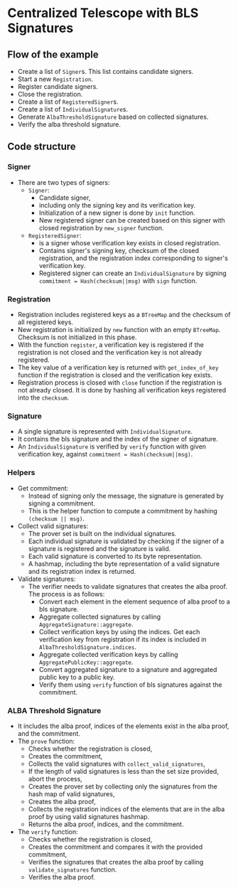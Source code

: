 # Centralized Telescope with BLS Signatures

## Flow of the example
- Create a list of `Signer`s. This list contains candidate signers.
- Start a new `Registration`.
- Register candidate signers.
- Close the registration.
- Create a list of `RegisteredSigner`s.
- Create a list of `IndividualSignature`s.
- Generate `AlbaThresholdSignature` based on collected signatures.
- Verify the alba threshold signature.

## Code structure
### Signer
- There are two types of signers:
  - `Signer`: 
    - Candidate signer, 
    - including only the signing key and its verification key.
    - Initialization of a new signer is done by `init` function.
    - New registered signer can be created based on this signer with closed registration by `new_signer` function.
  - `RegisteredSigner`:
    - is a signer whose verification key exists in closed registration. 
    - Contains signer's signing key, checksum of the closed registration, and the registration index corresponding to signer's verification key.
    - Registered signer can create an `IndividualSignature` by signing `commitment = Hash(checksum||msg)` with `sign` function.

### Registration
- Registration includes registered keys as a `BTreeMap` and the checksum of all registered keys.
- New registration is initialized by `new` function with an empty `BTreeMap`. Checksum is not initialized in this phase.
- With the function `register`, a verification key is registered if the registration is not closed and the verification key is not already registered.
- The key value of a verification key is returned with `get_index_of_key` function if the registration is closed and the verification key exists. 
- Registration process is closed with `close` function if the registration is not already closed. It is done by hashing all verification keys registered into the `checksum`.

### Signature
- A single signature is represented with `IndividualSignature`. 
- It contains the bls signature and the index of the signer of signature.
- An `IndividualSignature` is verified by `verify` function with given verification key, against `commitment = Hash(checksum||msg)`.

### Helpers
- Get commitment:
  - Instead of signing only the message, the signature is generated by signing a commitment.
  - This is the helper function to compute a commitment by hashing `(checksum || msg)`.
- Collect valid signatures:
  - The prover set is built on the individual signatures.
  - Each individual signature is validated by checking if the signer of a signature is registered and the signature is valid.
  - Each valid signature is converted to its byte representation.
  - A hashmap, including the byte representation of a valid signature and its registration index is returned.
- Validate signatures:
  - The verifier needs to validate signatures that creates the alba proof. The process is as follows:
    - Convert each element in the element sequence of alba proof to a bls signature.
    - Aggregate collected signatures by calling `AggregateSignature::aggregate`.
    - Collect verification keys by using the indices. Get each verification key from registration if its index is included in `AlbaThresholdSignature.indices`.
    - Aggregate collected verification keys by calling `AggregatePublicKey::aggregate`.
    - Convert aggregated signature to a signature and aggregated public key to a public key.
    - Verify them using `verify` function of bls signatures against the commitment.

### ALBA Threshold Signature
- It includes the alba proof, indices of the elements exist in the alba proof, and the commitment.
- The `prove` function:
  - Checks whether the registration is closed,
  - Creates the commitment,
  - Collects the valid signatures with `collect_valid_signatures`,
  - If the length of valid signatures is less than the set size provided, abort the process,
  - Creates the prover set by collecting only the signatures from the hash map of valid signatures,
  - Creates the alba proof,
  - Collects the registration indices of the elements that are in the alba proof by using valid signatures hashmap.
  - Returns the alba proof, indices, and the commitment.
- The `verify` function:
  - Checks whether the registration is closed,
  - Creates the commitment and compares it with the provided commitment,
  - Verifies the signatures that creates the alba proof by calling `validate_signatures` function.
  - Verifies the alba proof.

